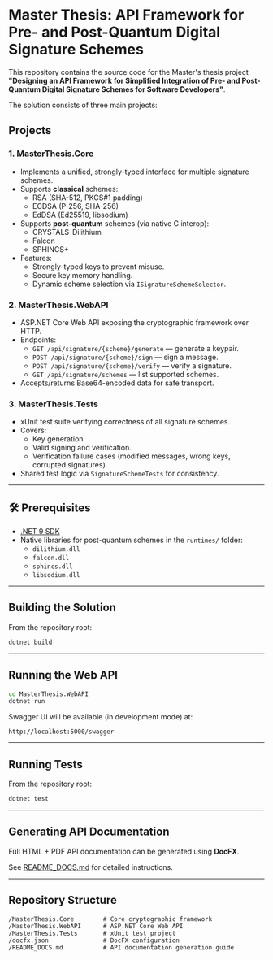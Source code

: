 # Master Thesis: API Framework for Pre- and Post-Quantum Digital Signature Schemes

This repository contains the source code for the Master's thesis project **"Designing an API Framework for Simplified Integration of Pre- and Post-Quantum Digital Signature Schemes for Software Developers"**.

The solution consists of three main projects:

## Projects

### 1. MasterThesis.Core
- Implements a unified, strongly-typed interface for multiple signature schemes.
- Supports **classical** schemes:
  - RSA (SHA-512, PKCS#1 padding)
  - ECDSA (P-256, SHA-256)
  - EdDSA (Ed25519, libsodium)
- Supports **post-quantum** schemes (via native C interop):
  - CRYSTALS-Dilithium
  - Falcon
  - SPHINCS+
- Features:
  - Strongly-typed keys to prevent misuse.
  - Secure key memory handling.
  - Dynamic scheme selection via `ISignatureSchemeSelector`.

### 2. MasterThesis.WebAPI
- ASP.NET Core Web API exposing the cryptographic framework over HTTP.
- Endpoints:
  - `GET /api/signature/{scheme}/generate` — generate a keypair.
  - `POST /api/signature/{scheme}/sign` — sign a message.
  - `POST /api/signature/{scheme}/verify` — verify a signature.
  - `GET /api/signature/schemes` — list supported schemes.
- Accepts/returns Base64-encoded data for safe transport.

### 3. MasterThesis.Tests
- xUnit test suite verifying correctness of all signature schemes.
- Covers:
  - Key generation.
  - Valid signing and verification.
  - Verification failure cases (modified messages, wrong keys, corrupted signatures).
- Shared test logic via `SignatureSchemeTests` for consistency.

---

## 🛠 Prerequisites

- [.NET 9 SDK](https://dotnet.microsoft.com/download)
- Native libraries for post-quantum schemes in the `runtimes/` folder:
  - `dilithium.dll`
  - `falcon.dll`
  - `sphincs.dll`
  - `libsodium.dll`

---

## Building the Solution

From the repository root:
```bash
dotnet build
````

---

## Running the Web API

```bash
cd MasterThesis.WebAPI
dotnet run
```

Swagger UI will be available (in development mode) at:

```
http://localhost:5000/swagger
```

---

## Running Tests

From the repository root:

```bash
dotnet test
```

---

## Generating API Documentation

Full HTML + PDF API documentation can be generated using **DocFX**.

See [README\_DOCS.md](README_DOCS.md) for detailed instructions.

---

## Repository Structure

```
/MasterThesis.Core        # Core cryptographic framework
/MasterThesis.WebAPI      # ASP.NET Core Web API
/MasterThesis.Tests       # xUnit test project
/docfx.json               # DocFX configuration
/README_DOCS.md           # API documentation generation guide
```

